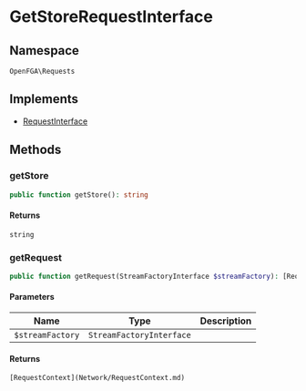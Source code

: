 # GetStoreRequestInterface


## Namespace
`OpenFGA\Requests`

## Implements
* [RequestInterface](Requests/RequestInterface.md)

## Methods
### getStore

```php
public function getStore(): string
```



#### Returns
`string` 

### getRequest

```php
public function getRequest(StreamFactoryInterface $streamFactory): [RequestContext](Network/RequestContext.md)
```


#### Parameters
| Name | Type | Description |
|------|------|-------------|
| `$streamFactory` | `StreamFactoryInterface` |  |

#### Returns
`[RequestContext](Network/RequestContext.md)` 

